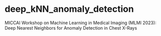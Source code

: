 # deep_kNN_anomaly_detection
MICCAI Workshop on Machine Learning in Medical Imaging (MLMI 2023): Deep Nearest Neighbors for Anomaly Detection in Chest X-Rays
